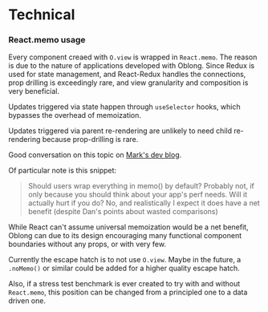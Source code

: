 # Technical

### React.memo usage

Every component creaed with `O.view` is wrapped in `React.memo`. The reason is due to the nature of applications developed with Oblong. Since Redux is used for state management, and React-Redux handles the connections, prop drilling is exceedingly rare, and view granularity and composition is very beneficial.

Updates triggered via state happen through `useSelector` hooks, which bypasses the overhead of memoization.

Updates triggered via parent re-rendering are unlikely to need child re-rendering because prop-drilling is rare.

Good conversation on this topic on [Mark's dev blog](https://blog.isquaredsoftware.com/2020/05/blogged-answers-a-mostly-complete-guide-to-react-rendering-behavior/#memoize-everything).

Of particular note is this snippet:

> Should users wrap everything in memo() by default? Probably not, if only because you should think about your app's perf needs. Will it actually hurt if you do? No, and realistically I expect it does have a net benefit (despite Dan's points about wasted comparisons)

While React can't assume universal memoization would be a net benefit, Oblong can due to its design encouraging many functional component boundaries without any props, or with very few.

Currently the escape hatch is to not use `O.view`. Maybe in the future, a `.noMemo()` or similar could be added for a higher quality escape hatch.

Also, if a stress test benchmark is ever created to try with and without `React.memo`, this position can be changed from a principled one to a data driven one.
